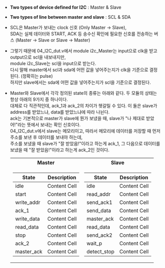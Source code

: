 - **Two types of device defined for I2C** : Master & Slave

- **Two types of line between master and slave** : SCL & SDA

- SCL은 Master가 보내는 clock 신호 (Only Master -> Slave),
<br>SDA는 실제 데이터와 START, ACK 등 송수신 확인에 필요한 신호를 전송하는 버스 (Master -> Slave or Slave -> Master)

- 그렇기 때문에 04_I2C_dut.v에서 module i2c_Master는 input으로 clk을 받고 output으로 scl을 내보내지만,
<br>module i2c_Slave는 scl을 input으로 받는다.
<br>다시 말해 master에서 scl과 sda에 어떤 값을 넣어주는지가 clk을 기준으로 결정된다. (정확히는 pulse)
<br>하지만 slave에서는 sda에 어떤 값을 넣어주는지가 scl을 기준으로 결정된다.

- Master와 Slave에서 각각 정의된 state의 종류는 아래와 같다. 두 모듈의 상태는 항상 아래의 9가지 중 하나이다.
<br>대체로 다 직관적인데, ack_1과 ack_2의 차이가 헷갈릴 수 있다. 이 둘은 slave가 address를 받았느냐, data를 받았느냐에 따라 나뉜다.
<br>ack는 기본적으로 master가 slave에 뭔가 보냈을 때, slave가 "나 제대로 받았어!"라는 뜻에서 보내는 확인 신호이다.
<br>04_I2C_dut.v에서 slave는 메모리이고, 따라서 메모리에 데이터를 저장할 때 먼저 주소를 보낸 후 데이터를 보내야 하는데,
<br>주소를 보냈을 때 slave가 "잘 받았음!"이라고 하는게 ack_1, 그 다음으로 데이터를 보냈을 때 "잘 받았음!"이라고 하는게 ack_2인 것이다.
　<table>
<tr><th>Master 
</th><th>Slave
</th></tr>
<tr><td>

| State  | Description |
|---|---|
| idle  | Content Cell  | 
| start  | Content Cell  |  
| write_addr  | Content Cell  | 
| ack_1  | Content Cell  |
| write_data  | Content Cell  | 
| read_data  | Content Cell  |
| stop  | Content Cell  |
| ack_2  | Content Cell  | 
| master_ack  | Content Cell  | 

</td><td>

| State  | Description |
|---|---|
| idle  | Content Cell  | 
| read_addr  | Content Cell  |  
| send_ack1  | Content Cell  | 
| send_data  | Content Cell  |
| master_ack  | Content Cell  | 
| read_data | Content Cell  |
| send_ack2  | Content Cell  |
| wait_p  | Content Cell  | 
| detect_stop  | Content Cell  | 

</td></tr> </table>
